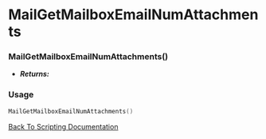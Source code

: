 # MailGetMailboxEmailNumAttachments

### MailGetMailboxEmailNumAttachments()
- ***Returns:*** 

### Usage

```Lua
MailGetMailboxEmailNumAttachments()
```


[Back To Scripting Documentation](../README.md)
